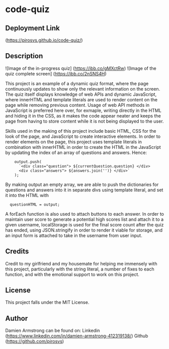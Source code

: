 # code-quiz

## Deployment Link
(https://pirosvs.github.io/code-quiz/)

## Description
![Image of the in-progress quiz] (https://ibb.co/gMXctRw)
![Image of the quiz complete screen] (https://ibb.co/2nSNS4H)

This project is an example of a dynamic quiz format, where the page continuously updates to show only the relevant information on the screen. The quiz itself displays knowledge of web APIs and dynamic JavaScript, where innerHTML and template literals are used to render content on the page while removing previous content. Usage of web API methods in JavaScript is preferred here over, for exmaple, writing directly in the HTML and hiding it in the CSS, as it makes the code appear neater and keeps the page from having to store content while it is not being displayed to the user. 

Skills used in the making of this project include basic HTML, CSS for the look of the page, and JavaScript to create interactive elements. In order to render elements on the page, this project uses template literals in combination with innerHTML in order to create the HTML in the JavaScript by updating the index of an array of questions and answers. Hence:

```
    output.push(
      `<div class="question"> ${currentQuestion.question} </div>
      <div class="answers"> ${answers.join('')} </div>`
    );
```
By making output an empty array, we are able to push the dictionaries for questions and answers into it in separate divs using template literal, and set it into the HTML with
```
  questionHTML = output;
```
A forEach function is also used to attach buttons to each answer. In order to maintain user score to generate a potential high scores list and attach it to a given username, localStorage is used for the final score count after the quiz has ended, using JSON.stringify in order to render it viable for storage, and an input form is attached to take in the username from user input.

## Credits
Credit to my girlfriend and my housemate for helping me immensely with this project, particularly with the string literal, a number of fixes to each function, and with the emotional support to work on this project.

## License
This project falls under the MIT License.

## Author
Damien Armstrong can be found on: Linkedin (https://www.linkedin.com/in/damien-armstrong-412319138/) Github (https://github.com/pirosvs)